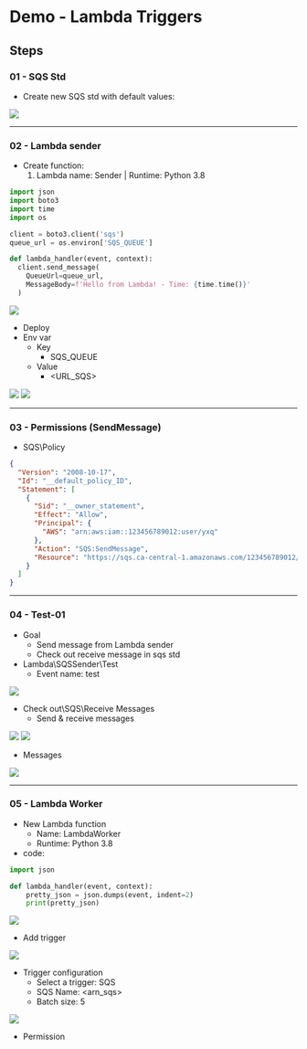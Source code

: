# Demo - Lambda Triggers

## Steps
### 01 - SQS Std
* Create new SQS std with default values:

[<img src="https://i.imgur.com/lcwTdta.png">](https://i.imgur.com/lcwTdta.png)

----

### 02 - Lambda sender
* Create function:
  1) Lambda name: Sender | Runtime: Python 3.8
````py
import json
import boto3
import time
import os

client = boto3.client('sqs')
queue_url = os.environ['SQS_QUEUE']

def lambda_handler(event, context):
  client.send_message(
    QueueUrl=queue_url,
    MessageBody=f'Hello from Lambda! - Time: {time.time()}'
  )
````
[<img src="https://i.imgur.com/ABmBUte.png">](https://i.imgur.com/ABmBUte.png)
* Deploy
* Env var
  * Key
    * SQS_QUEUE
  * Value
    * <URL_SQS>
    
[<img src="https://i.imgur.com/lKgj3dG.png">](https://i.imgur.com/lKgj3dG.png)
[<img src="https://i.imgur.com/Mcnru2Z.png">](https://i.imgur.com/Mcnru2Z.png)


---

### 03 - Permissions (SendMessage)
* SQS\Policy
````json
{
  "Version": "2008-10-17",
  "Id": "__default_policy_ID",
  "Statement": [
    {
      "Sid": "__owner_statement",
      "Effect": "Allow",
      "Principal": {
        "AWS": "arn:aws:iam::123456789012:user/yxq"
      },
      "Action": "SQS:SendMessage",
      "Resource": "https://sqs.ca-central-1.amazonaws.com/123456789012/Test"
    }
  ]
}
````

---

### 04 - Test-01
* Goal
  * Send message from Lambda sender
  * Check out receive message in sqs std
* Lambda\SQSSender\Test
  * Event name: test

[<img src="https://i.imgur.com/14MvSfB.png">](https://i.imgur.com/14MvSfB.png)

* Check out\SQS\Receive Messages
  * Send & receive messages

[<img src="https://i.imgur.com/V32A6Wt.png">](https://i.imgur.com/V32A6Wt.png)
[<img src="https://i.imgur.com/ifrKguK.png">](https://i.imgur.com/ifrKguK.png)

* Messages

[<img src="https://i.imgur.com/mSVH7yn.png">](https://i.imgur.com/mSVH7yn.png)

---

### 05 - Lambda Worker
* New Lambda function
  * Name: LambdaWorker
  * Runtime: Python 3.8
* code:
````python
import json

def lambda_handler(event, context):
    pretty_json = json.dumps(event, indent=2)
    print(pretty_json)
````
[<img src="https://i.imgur.com/eeNCZc6.png">](https://i.imgur.com/eeNCZc6.png) 
* Add trigger

[<img src="https://i.imgur.com/o5fRGLp.png">](https://i.imgur.com/o5fRGLp.png)

* Trigger configuration
  * Select a trigger: SQS
  * SQS Name: <arn_sqs>
  * Batch size: 5
 
  
[<img src="https://i.imgur.com/6TZRONK.png">](https://i.imgur.com/6TZRONK.png)

* Permission

